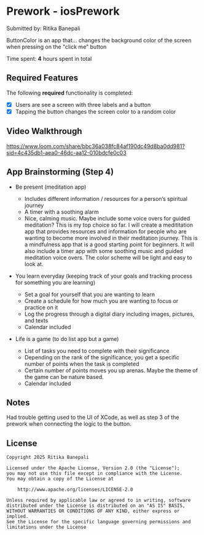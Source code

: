 # Prework - iosPrework

Submitted by: Ritika Banepali

ButtonColor is an app that... changes the background color of the screen when pressing on the "click me" button

Time spent: **4** hours spent in total

## Required Features

The following **required** functionality is completed:

- [x] Users are see a screen with three labels and a button
- [x] Tapping the button changes the screen color to a random color
 
## Video Walkthrough
https://www.loom.com/share/bbc36a038fc84af190dc49d8ba0dd981?sid=4c435db1-aea0-46dc-aa12-010bdcfe0c03

## App Brainstorming (Step 4)
- Be present (meditation app)
    - Includes different information / resources for a person’s spiritual journey
    - A timer with a soothing alarm
    - Nice, calming music. Maybe include some voice overs for guided meditation?
This is my top choice so far. I will create a medititation app that provides resources and information for people who are wanting
to become more involved in their meditation journey. This is a mindfulness app that is a good starting point for beginners. It will
also include a timer app with some soothing music and guided meditation voice overs. The color scheme will be light and easy to look at.


- You learn everyday (keeping track of your goals and tracking process for something you are learning)
    - Set a goal for yourself that you are wanting to learn
    - Create a schedule for how much you are wanting to focus or practice on it
    - Log the progress through  a digital diary including images, pictures, and texts
    - Calendar included


- Life is a game (to do list app but a game)
    - List of tasks you need to complete with their significance
    - Depending on the rank of the significance, you get a specific number of points when the task is completed
    - Certain number of points moves you up arenas. Maybe the theme of the game can be nature based.
    - Calendar included



## Notes

Had trouble getting used to the UI of XCode, as well as step 3 of the prework when connecting the logic to the button.

## License

    Copyright 2025 Ritika Banepali

    Licensed under the Apache License, Version 2.0 (the "License");
    you may not use this file except in compliance with the License.
    You may obtain a copy of the License at

        http://www.apache.org/licenses/LICENSE-2.0

    Unless required by applicable law or agreed to in writing, software
    distributed under the License is distributed on an "AS IS" BASIS,
    WITHOUT WARRANTIES OR CONDITIONS OF ANY KIND, either express or implied.
    See the License for the specific language governing permissions and
    limitations under the License

